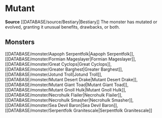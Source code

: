 ﻿---
id: '229'
name: Mutant
rarity: Common
source: '[[DATABASE/source/Bestiary|Bestiary]]'
trait:
- Mutant
type: Trait

---
# Mutant

**Source** [[DATABASE/source/Bestiary|Bestiary]]
The monster has mutated or evolved, granting it unusual benefits, drawbacks, or both.

## Monsters

[[DATABASE/monster/Aapoph Serpentfolk|Aapoph Serpentfolk]], [[DATABASE/monster/Formian Mageslayer|Formian Mageslayer]], [[DATABASE/monster/Great Cyclops|Great Cyclops]], [[DATABASE/monster/Greater Barghest|Greater Barghest]], [[DATABASE/monster/Jotund Troll|Jotund Troll]], [[DATABASE/monster/Mutant Desert Drake|Mutant Desert Drake]], [[DATABASE/monster/Mutant Giant Toad|Mutant Giant Toad]], [[DATABASE/monster/Mutant Gnoll Hulk|Mutant Gnoll Hulk]], [[DATABASE/monster/Necrohulk Flailer|Necrohulk Flailer]], [[DATABASE/monster/Necrohulk Smasher|Necrohulk Smasher]], [[DATABASE/monster/Sea Devil Baron|Sea Devil Baron]], [[DATABASE/monster/Serpentfolk Granitescale|Serpentfolk Granitescale]]